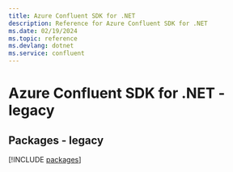 ```yaml
---
title: Azure Confluent SDK for .NET
description: Reference for Azure Confluent SDK for .NET
ms.date: 02/19/2024
ms.topic: reference
ms.devlang: dotnet
ms.service: confluent
---
```

# Azure Confluent SDK for .NET - legacy
## Packages - legacy
[!INCLUDE [packages](confluent-index.md)]